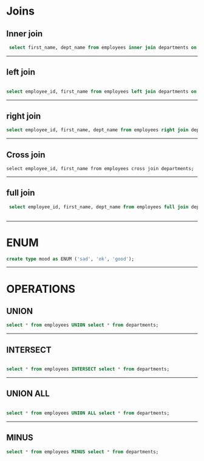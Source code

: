 # Joins

 ## Inner join
 
```sql 
 select first_name, dept_name from employees inner join departments on employees.dept_id = departments.dept_id where salary < 15000 order by dept_name; 
 ```
 ---
 
 ## left join
 ```sql
 
 select employee_id, first_name from employees left join departments on employees.dept_id = departments.dept_id where salary < 10000;
 ```
 ---
 
 ## right join
 ```sql
 select employee_id, first_name, dept_name from employees right join departments on employees.dept_id = departments.dept_id where salary between 3000 and 20000 order by employee_id; 
```
---

 
 ## Cross join
 ```
 select employee_id, first_name from employees cross join departments;
 
 ```

---
 
 ## full join
 
```sql
 select employee_id, first_name, dept_name from employees full join departments on employees.dept_id = departments.dept_id;
 
 ```
 
 ---
 
 # ENUM
 
 ```sql
 create type mood as ENUM ('sad', 'ok', 'good');
 ```
 
 
---

# OPERATIONS

## UNION
```sql
select * from employees UNION select * from departments;
```
--- 
## INTERSECT
```sql

select * from employees INTERSECT select * from departments;
```
---

## UNION ALL 
```sql

select * from employees UNION ALL select * from departments;
```
---

## MINUS

```sql
select * from employees MINUS select * from departments;
